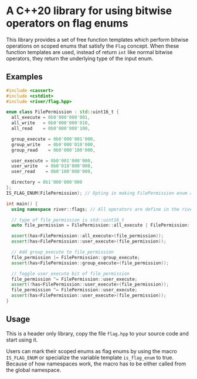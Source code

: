 # A C++20 library for using bitwise operators on flag enums

This library provides a set of free function templates which perform bitwise operations on scoped enums that satisfy the `Flag` concept. When these function templates are used, instead of return `int` like normal bitwise operators, they return the underlying type of the input enum.

## Examples

```cpp
#include <cassert>
#include <cstdint>
#include <river/flag.hpp>

enum class FilePermission : std::uint16_t {
  all_execute = 0b0'000'000'001,
  all_write   = 0b0'000'000'010,
  all_read    = 0b0'000'000'100,

  group_execute = 0b0'000'001'000,
  group_write   = 0b0'000'010'000,
  group_read    = 0b0'000'100'000,

  user_execute = 0b0'001'000'000,
  user_write   = 0b0'010'000'000,
  user_read    = 0b0'100'000'000,

  directory = 0b1'000'000'000
};
IS_FLAG_ENUM(FilePermission); // Opting in making FilePermission enum as a flag enum

int main() {
  using namespace river::flags; // All operators are define in the river namespace

  // type of file_permission is std::uint16_t
  auto file_permission = FilePermission::all_execute | FilePermission::user_execute;

  assert(has<FilePermission::all_execute>(file_permission));
  assert(has<FilePermission::user_execute>(file_permission));

  // Add group_execute to file_permission
  file_permission |= FilePermission::group_execute;
  assert(has<FilePermission::group_execute>(file_permission));

  // Toggle user_execute bit of file_permission
  file_permission ^= FilePermission::user_execute;
  assert(!has<FilePermission::user_execute>(file_permission));
  file_permission ^= FilePermission::user_execute;
  assert(has<FilePermission::user_execute>(file_permission));
}
```

## Usage
This is a header only library, copy the file `flag.hpp` to your source code and start using it.

Users can mark their scoped enums as flag enums by using the macro `IS_FLAG_ENUM` or specialize
 the variable template `is_flag_enum` to true. Because of how namespaces work, the macro has to
  be either called from the global namespace.
